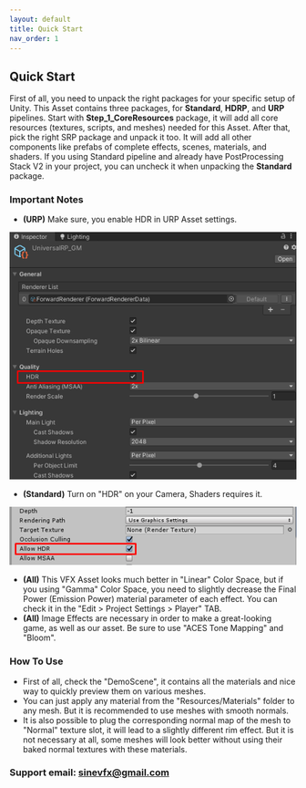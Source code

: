 ```yaml
---
layout: default
title: Quick Start
nav_order: 1
---
```


## Quick Start

First of all, you need to unpack the right packages for your specific setup of Unity. This Asset contains three packages, for **Standard**, **HDRP**, and **URP** pipelines. Start with **Step_1_CoreResources** package, it will add all core resources (textures, scripts, and meshes) needed for this Asset. After that, pick the right SRP package and unpack it too. It will add all other components like prefabs of complete effects, scenes, materials, and shaders. If you using Standard pipeline and already have PostProcessing Stack V2 in your project, you can uncheck it when unpacking the **Standard** package. 

### Important Notes

* **(URP)** Make sure, you enable HDR in URP Asset settings.

![s35](/assets/images/Screenshot_35.png)

* **(Standard)** Turn on "HDR" on your Camera, Shaders requires it.

![s18](/assets/images/Screenshot_18.png)

* **(All)** This VFX Asset looks much better in "Linear" Color Space, but if you using "Gamma" Color Space, you need to slightly decrease the Final Power (Emission Power) material parameter of each effect. You can check it in the "Edit > Project Settings > Player" TAB.
* **(All)** Image Effects are necessary in order to make a great-looking game, as well as our asset. Be sure to use "ACES Tone Mapping" and "Bloom".



### How To Use

* First of all, check the "DemoScene", it contains all the materials and nice way to quickly preview them on various meshes.
* You can just apply any material from the "Resources/Materials" folder to any mesh. But it is recommended to use meshes with smooth normals.
* It is also possible to plug the corresponding normal map of the mesh to "Normal" texture slot, it will lead to a slightly different rim effect. But it is not necessary at all, some meshes will look better without using their baked normal textures with these materials.



### Support email: sinevfx@gmail.com

